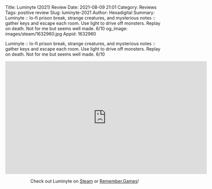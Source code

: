 Title: Luminyte (2021) Review
Date: 2021-08-09 21:01
Category: Reviews
Tags: positive review
Slug: luminyte-2021
Author: Hexadigital
Summary: Luminyte :: lo-fi prison break, strange creatures, and mysterious notes :: gather keys and escape each room. Use light to drive off monsters. Replay on death. Not for me but seems well made. 6/10
og_image: images/steam/1632960.jpg
Appid: 1632960

Luminyte :: lo-fi prison break, strange creatures, and mysterious notes :: gather keys and escape each room. Use light to drive off monsters. Replay on death. Not for me but seems well made. 6/10

<center><iframe src="https://www.youtube.com/embed/GvZUzTzCqG0?feature=oembed" allow="accelerometer; autoplay; encrypted-media; gyroscope; picture-in-picture" width="640" height="360" frameborder="0"></iframe>

Check out Luminyte on [Steam](https://store.steampowered.com/app/1632960/?curator_clanid=34633900) or [Remember.Games](https://remember.games/game/1182/)!</center>
